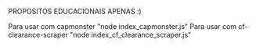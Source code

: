 PROPOSITOS EDUCACIONAIS APENAS :)


Para usar com capmonster "node index_capmonster.js"
Para usar com cf-clearance-scraper "node index_cf_clearance_scraper.js"

